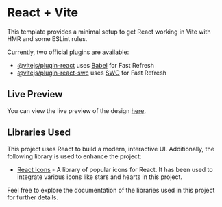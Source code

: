 # React + Vite

This template provides a minimal setup to get React working in Vite with HMR and some ESLint rules.

Currently, two official plugins are available:

- [@vitejs/plugin-react](https://github.com/vitejs/vite-plugin-react/blob/main/packages/plugin-react/README.md) uses [Babel](https://babeljs.io/) for Fast Refresh
- [@vitejs/plugin-react-swc](https://github.com/vitejs/vite-plugin-react-swc) uses [SWC](https://swc.rs/) for Fast Refresh

## Live Preview

You can view the live preview of the design [here](https://figma-design-woad.vercel.app/).

## Libraries Used

This project uses React to build a modern, interactive UI. Additionally, the following library is used to enhance the project:

- [React Icons](https://react-icons.github.io/react-icons/) - A library of popular icons for React. It has been used to integrate various icons like stars and hearts in this project.

Feel free to explore the documentation of the libraries used in this project for further details.

